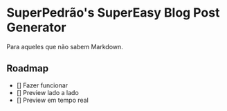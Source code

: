 # SuperPedrão's SuperEasy Blog Post Generator

Para aqueles que não sabem Markdown.

## Roadmap

- [] Fazer funcionar
- [] Preview lado a lado
- [] Preview em tempo real
